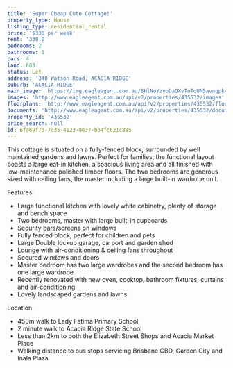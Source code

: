 ```yaml
---
title: 'Super Cheap Cute Cottage!'
property_type: House
listing_type: residential_rental
price: '$330 per week'
rent: '330.0'
bedrooms: 2
bathrooms: 1
cars: 4
land: 683
status: Let
address: '340 Watson Road, ACACIA RIDGE'
suburb: 'ACACIA RIDGE'
main_image: 'https://img.eagleagent.com.au/8HlNoYzyoDaOXvToTqUN5avngpk=/1280x854/smart/https://s3-us-west-2.amazonaws.com/eagleagent-orig/images/6825318/424084942-image-M.jpg'
images: 'http://www.eagleagent.com.au/api/v2/properties/435532/images'
floorplans: 'http://www.eagleagent.com.au/api/v2/properties/435532/floorplans'
documents: 'http://www.eagleagent.com.au/api/v2/properties/435532/documents'
property_id: '435532'
price_search: null
id: 6fa69f73-7c35-4123-9e37-bb4fc621c895
---
```

This cottage is situated on a fully-fenced block, surrounded by well maintained gardens and lawns. Perfect for families, the functional layout boasts a large eat-in kitchen, a spacious living area and all finished with low-maintenance polished timber floors. The two bedrooms are generous sized with ceiling fans, the master including a large built-in wardrobe unit.

Features:

*  Large functional kitchen with lovely white cabinetry, plenty of storage and bench space
*  Two bedrooms, master with large built-in cupboards
*  Security bars/screens on windows
*  Fully fenced block, perfect for children and pets
*  Large Double lockup garage, carport and garden shed
*  Lounge with air-conditioning & ceiling fans throughout
*  Secured windows and doors
*  Master bedroom has two large wardrobes and the second bedroom has one large wardrobe
*  Recently renovated with new oven, cooktop, bathroom fixtures, curtains and air-conditioning
*  Lovely landscaped gardens and lawns

Location:

*  450m walk to Lady Fatima Primary School
*  2 minute walk to Acacia Ridge State School
*  Less than 2km to both the Elizabeth Street Shops and Acacia Market Place
*  Walking distance to bus stops servicing Brisbane CBD, Garden City and Inala Plaza
